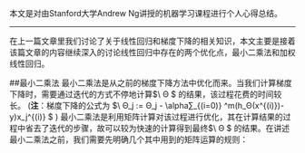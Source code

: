本文是对由Stanford大学Andrew Ng讲授的机器学习课程进行个人心得总结。

---
在上一篇文章里我们讨论了关于线性回归和梯度下降的相关知识，本文主要是接着该篇文章的内容继续深入的讨论线性回归中存在的两个优化点，最小二乘法和加权线性回归。

##最小二乘法
 最小二乘法是从之前的梯度下降方法中优化而来。当我们计算梯度下降时，需要通过迭代的方式不停地计算$\ Θ $ 的结果，该过程花费的时间较长。 (**注**：梯度下降的公式为 $\ Θ_j := Θ_j - \alpha∑_{(i=0)} ^m(h_Θ(x^{(i)})-y)x_j^{(i)} $ )
 最小二乘法是利用矩阵计算对该过程进行优化，其在计算结果的过程中省去了迭代的步骤，故可以较为快速的计算得到最终$\ Θ $ 的结果。在讲述最小二乘法之前，我们需要先明确几个其中用到的矩阵运算的规则：